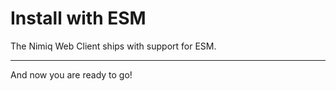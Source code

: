 # Install with ESM

The Nimiq Web Client ships with support for ESM.

---

<!--@include: ./_installation.md-->

And now you are ready to go!

<!--@include: ../_demo.web.md-->

<!--@include: ./_contribute.md-->
